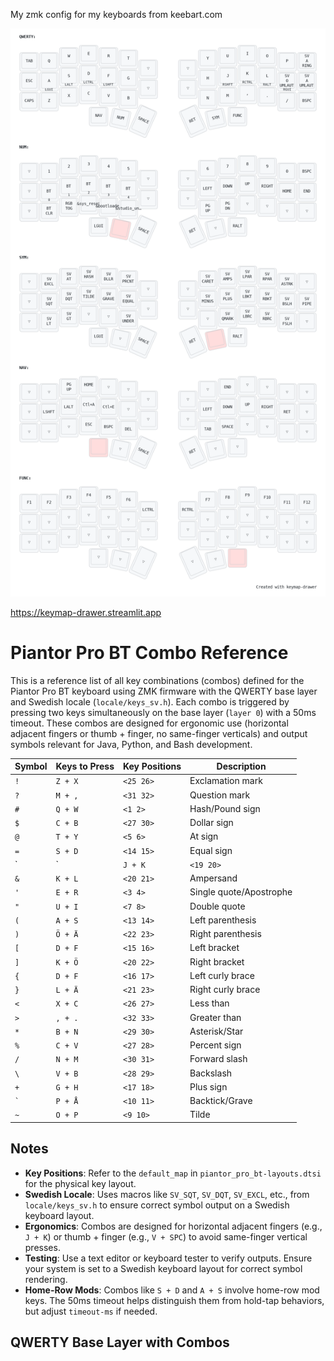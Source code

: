 My zmk config for my keyboards from keebart.com


![](my_keymap.png)


https://keymap-drawer.streamlit.app


# Piantor Pro BT Combo Reference

This is a reference list of all key combinations (combos) defined for the Piantor Pro BT keyboard using ZMK firmware with the QWERTY base layer and Swedish locale (`locale/keys_sv.h`). Each combo is triggered by pressing two keys simultaneously on the base layer (`layer 0`) with a 50ms timeout. These combos are designed for ergonomic use (horizontal adjacent fingers or thumb + finger, no same-finger verticals) and output symbols relevant for Java, Python, and Bash development.

| Symbol | Keys to Press | Key Positions | Description |
|--------|---------------|---------------|-------------|
| `!`    | `Z + X`       | `<25 26>`     | Exclamation mark |
| `?`    | `M + ,`       | `<31 32>`     | Question mark |
| `#`    | `Q + W`       | `<1 2>`       | Hash/Pound sign |
| `$`    | `C + B`       | `<27 30>`     | Dollar sign |
| `@`    | `T + Y`       | `<5 6>`       | At sign |
| `=`    | `S + D`       | `<14 15>`     | Equal sign |
| `|`    | `J + K`       | `<19 20>`     | Pipe/Vertical bar |
| `&`    | `K + L`       | `<20 21>`     | Ampersand |
| `'`    | `E + R`       | `<3 4>`       | Single quote/Apostrophe |
| `"`    | `U + I`       | `<7 8>`       | Double quote |
| `(`    | `A + S`       | `<13 14>`     | Left parenthesis |
| `)`    | `Ö + Ä`       | `<22 23>`     | Right parenthesis |
| `[`    | `D + F`       | `<15 16>`     | Left bracket |
| `]`    | `K + Ö`       | `<20 22>`     | Right bracket |
| `{`    | `D + F`       | `<16 17>`     | Left curly brace |
| `}`    | `L + Ä`       | `<21 23>`     | Right curly brace |
| `<`    | `X + C`       | `<26 27>`     | Less than |
| `>`    | `, + .`       | `<32 33>`     | Greater than |
| `*`    | `B + N`       | `<29 30>`     | Asterisk/Star |
| `%`    | `C + V`       | `<27 28>`     | Percent sign |
| `/`    | `N + M`       | `<30 31>`     | Forward slash |
| `\`    | `V + B`       | `<28 29>`     | Backslash |
| `+`    | `G + H`       | `<17 18>`     | Plus sign |
| `` ` `` | `P + Å`       | `<10 11>`     | Backtick/Grave |
| `~`    | `O + P`       | `<9 10>`      | Tilde |



## Notes
- **Key Positions**: Refer to the `default_map` in `piantor_pro_bt-layouts.dtsi` for the physical key layout.
- **Swedish Locale**: Uses macros like `SV_SQT`, `SV_DQT`, `SV_EXCL`, etc., from `locale/keys_sv.h` to ensure correct symbol output on a Swedish keyboard layout.
- **Ergonomics**: Combos are designed for horizontal adjacent fingers (e.g., `J + K`) or thumb + finger (e.g., `V + SPC`) to avoid same-finger vertical presses.
- **Testing**: Use a text editor or keyboard tester to verify outputs. Ensure your system is set to a Swedish keyboard layout for correct symbol rendering.
- **Home-Row Mods**: Combos like `S + D` and `A + S` involve home-row mod keys. The 50ms timeout helps distinguish them from hold-tap behaviors, but adjust `timeout-ms` if needed.

## QWERTY Base Layer with Combos
